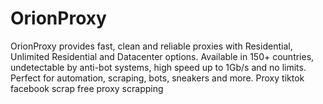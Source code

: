 # OrionProxy
OrionProxy provides fast, clean and reliable proxies with Residential, Unlimited Residential and Datacenter options. Available in 150+ countries, undetectable by anti-bot systems, high speed up to 1Gb/s and no limits. Perfect for automation, scraping, bots, sneakers and more. Proxy tiktok facebook scrap free proxy scrapping 
